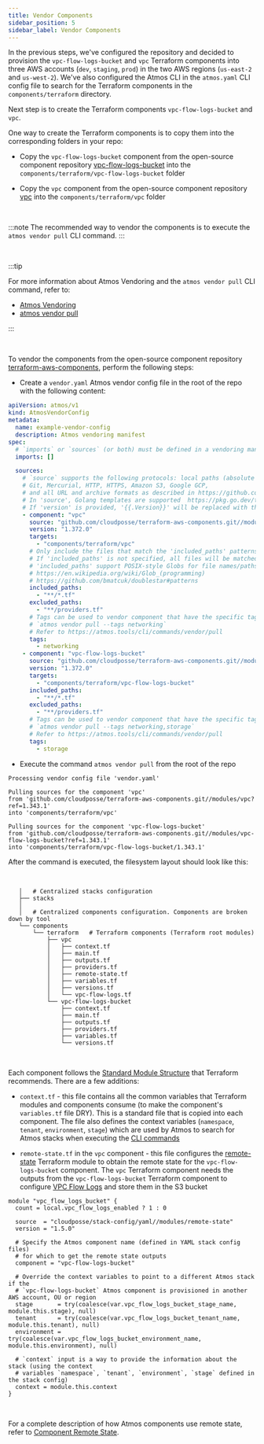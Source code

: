 ```yaml
---
title: Vendor Components
sidebar_position: 5
sidebar_label: Vendor Components
---
```


In the previous steps, we've configured the repository and decided to provision the `vpc-flow-logs-bucket` and `vpc` Terraform
components into three AWS accounts (`dev`, `staging`, `prod`) in the two AWS regions (`us-east-2` and `us-west-2`).
We've also configured the Atmos CLI in the `atmos.yaml` CLI config file to search for the Terraform components in
the `components/terraform` directory.

Next step is to create the Terraform components `vpc-flow-logs-bucket` and `vpc`.

One way to create the Terraform components is to copy them into the corresponding folders in your repo:

- Copy the `vpc-flow-logs-bucket` component from the open-source component repository
  [vpc-flow-logs-bucket](https://github.com/cloudposse/terraform-aws-components/tree/main/modules/vpc-flow-logs-bucket)
  into the `components/terraform/vpc-flow-logs-bucket` folder

- Copy the `vpc` component from the open-source component repository
  [vpc](https://github.com/cloudposse/terraform-aws-components/tree/main/modules/vpc)
  into the `components/terraform/vpc` folder

<br/>

:::note
The recommended way to vendor the components is to execute the `atmos vendor pull` CLI command.
:::

<br/>

:::tip

For more information about Atmos Vendoring and the `atmos vendor pull` CLI command, refer to:

- [Atmos Vendoring](/core-concepts/vendoring)
- [atmos vendor pull](/cli/commands/vendor/pull)

:::

<br/>

To vendor the components from the open-source component repository [terraform-aws-components](https://github.com/cloudposse/terraform-aws-components),
perform the following steps:

- Create a `vendor.yaml` Atmos vendor config file in the root of the repo with the following content:

```yaml title="vendor.yaml"
apiVersion: atmos/v1
kind: AtmosVendorConfig
metadata:
  name: example-vendor-config
  description: Atmos vendoring manifest
spec:
  # `imports` or `sources` (or both) must be defined in a vendoring manifest
  imports: []

  sources:
    # `source` supports the following protocols: local paths (absolute and relative), OCI (https://opencontainers.org),
    # Git, Mercurial, HTTP, HTTPS, Amazon S3, Google GCP,
    # and all URL and archive formats as described in https://github.com/hashicorp/go-getter.
    # In 'source', Golang templates are supported  https://pkg.go.dev/text/template.
    # If 'version' is provided, '{{.Version}}' will be replaced with the 'version' value before pulling the files from 'source'.
    - component: "vpc"
      source: "github.com/cloudposse/terraform-aws-components.git//modules/vpc?ref={{.Version}}"
      version: "1.372.0"
      targets:
        - "components/terraform/vpc"
      # Only include the files that match the 'included_paths' patterns.
      # If 'included_paths' is not specified, all files will be matched except those that match the patterns from 'excluded_paths'.
      # 'included_paths' support POSIX-style Globs for file names/paths (double-star `**` is supported).
      # https://en.wikipedia.org/wiki/Glob_(programming)
      # https://github.com/bmatcuk/doublestar#patterns
      included_paths:
        - "**/*.tf"
      excluded_paths:
        - "**/providers.tf"
      # Tags can be used to vendor component that have the specific tags
      # `atmos vendor pull --tags networking`
      # Refer to https://atmos.tools/cli/commands/vendor/pull
      tags:
        - networking
    - component: "vpc-flow-logs-bucket"
      source: "github.com/cloudposse/terraform-aws-components.git//modules/vpc-flow-logs-bucket?ref={{.Version}}"
      version: "1.372.0"
      targets:
        - "components/terraform/vpc-flow-logs-bucket"
      included_paths:
        - "**/*.tf"
      excluded_paths:
        - "**/providers.tf"
      # Tags can be used to vendor component that have the specific tags
      # `atmos vendor pull --tags networking,storage`
      # Refer to https://atmos.tools/cli/commands/vendor/pull
      tags:
        - storage
```

- Execute the command `atmos vendor pull` from the root of the repo

```text
Processing vendor config file 'vendor.yaml'

Pulling sources for the component 'vpc' 
from 'github.com/cloudposse/terraform-aws-components.git//modules/vpc?ref=1.343.1' 
into 'components/terraform/vpc'

Pulling sources for the component 'vpc-flow-logs-bucket' 
from 'github.com/cloudposse/terraform-aws-components.git//modules/vpc-flow-logs-bucket?ref=1.343.1' 
into 'components/terraform/vpc-flow-logs-bucket/1.343.1'
```

After the command is executed, the filesystem layout should look like this:

<br/>

```console
   │   # Centralized stacks configuration
   ├── stacks
   │  
   │   # Centralized components configuration. Components are broken down by tool
   └── components
       └── terraform   # Terraform components (Terraform root modules)
           ├── vpc
           │   ├── context.tf
           │   ├── main.tf
           │   ├── outputs.tf
           │   ├── providers.tf
           │   ├── remote-state.tf
           │   ├── variables.tf
           │   ├── versions.tf
           │   └── vpc-flow-logs.tf
           └── vpc-flow-logs-bucket
               ├── context.tf
               ├── main.tf
               ├── outputs.tf
               ├── providers.tf
               ├── variables.tf
               └── versions.tf
```

<br/>

Each component follows the [Standard Module Structure](https://developer.hashicorp.com/terraform/language/modules/develop/structure) that Terraform
recommends. There are a few additions:

- `context.tf` - this file contains all the common variables that Terraform modules and components consume (to make the component's `variables.tf`
  file DRY). This is a standard file that is copied into each component. The file also defines the context
  variables (`namespace`, `tenant`, `environment`, `stage`) which are used by Atmos to search for Atmos stacks when executing
  the [CLI commands](/cli/cheatsheet)

- `remote-state.tf` in the `vpc` component - this file configures the
  [remote-state](https://github.com/cloudposse/terraform-yaml-stack-config/tree/main/modules/remote-state) Terraform module to obtain the remote state
  for the `vpc-flow-logs-bucket` component. The `vpc` Terraform component needs the outputs from the `vpc-flow-logs-bucket` Terraform component to
  configure [VPC Flow Logs](https://docs.aws.amazon.com/vpc/latest/userguide/flow-logs.html) and store them in the S3 bucket

```hcl title="components/terraform/vpc/remote-state.tf"
module "vpc_flow_logs_bucket" {
  count = local.vpc_flow_logs_enabled ? 1 : 0

  source  = "cloudposse/stack-config/yaml//modules/remote-state"
  version = "1.5.0"

  # Specify the Atmos component name (defined in YAML stack config files) 
  # for which to get the remote state outputs
  component = "vpc-flow-logs-bucket"

  # Override the context variables to point to a different Atmos stack if the 
  # `vpc-flow-logs-bucket` Atmos component is provisioned in another AWS account, OU or region
  stage       = try(coalesce(var.vpc_flow_logs_bucket_stage_name, module.this.stage), null)
  tenant      = try(coalesce(var.vpc_flow_logs_bucket_tenant_name, module.this.tenant), null)
  environment = try(coalesce(var.vpc_flow_logs_bucket_environment_name, module.this.environment), null)

  # `context` input is a way to provide the information about the stack (using the context
  # variables `namespace`, `tenant`, `environment`, `stage` defined in the stack config)
  context = module.this.context
}
```

<br/>

For a complete description of how Atmos components use remote state, refer to [Component Remote State](/core-concepts/components/remote-state).
